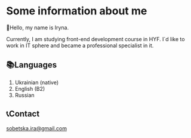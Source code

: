 # Some information about me

👋Hello, my name is Iryna.

Currently, I am studying front-end development course in HYF. I`d like to work
in IT sphere and became a professional specialist in it.

## 📚Languages

1. Ukrainian (native)
2. English (B2)
3. Russian

## 📞Contact

sobetska.ira@gmail.com
